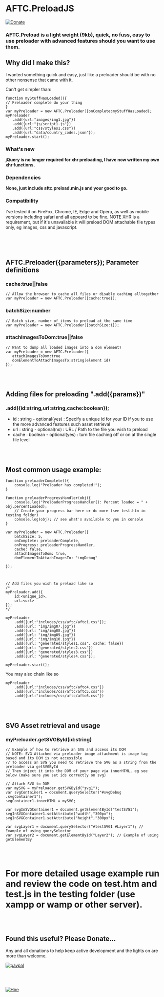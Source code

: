 # AFTC.PreloadJS
[![Donate](https://img.shields.io/badge/Donate-PayPal-green.svg)](https://www.paypal.com/cgi-bin/webscr?cmd=_donations&business=Darcey%2eLloyd%40gmail%2ecom&lc=GB&item_name=Darcey%20Lloyd%20Developer%20Donation&currency_code=GBP&bn=PP%2dDonationsBF%3abtn_donateCC_LG%2egif%3aNonHosted)

### AFTC.Preload is a light weight (9kb), quick, no fuss, easy to use preloader with advanced features should you want to use them.

## Why did I make this? 
I wanted something quick and easy, just like a preloader should be with no other nonsense that came with it.

Can't get simpler than:
```
function myStuffHasLoaded(){
// Preloader complete do your thing
}
var myPreloader = new AFTC.Preloader({onComplete:myStuffHasLoaded);
myPreloader
   .add({url:"images/img1.jpg"})
   .add({url:"js/script1.js"})
   .add({url:"css/styles1.css"})
   .add({url:"data/country_codes.json"});
myPreloader.start();
``` 


### What's new
<b>jQuery is no longer required for xhr preloading, I have now written my own xhr functions.</b>


### Dependencies
<b>None, just include aftc.preload.min.js and your good to go.</b>

### Compatibility
I've tested it on FireFox, Chrome, IE, Edge and Opera, as well as mobile versions including safari and all appeard to be fine. NOTE XHR is a requirement, but if it's unavailable it will preload DOM attachable file types only, eg images, css and javascript.


<br>
<br>
<br>

## AFTC.Preloader({parameters}); Parameter definitions

### cache:true||false
```
// Allow the browser to cache all files or disable caching alltogether 
var myPreloader = new AFTC.Preloader({cache:true});
```

### batchSize:number
```
// Batch size, number of items to preload at the same time
var myPreloader = new AFTC.Preloader({batchSize:1});
```

### attachImagesToDom:true||false
```
// Want to dump all loaded images into a dom element?
var myPreloader = new AFTC.Preloader({
   attachImagesToDom:true
   domElementToAttachImagesTo:string(element id)
});
```

<br>
<br>

## Adding files for preloading ".add({params})"

### .add({id:string,url:string,cache:boolean});
- id : string - optional(yes) : Specify a unique id for your ID if you to use the more advanced features such asset retrieval
- url : string - optional(no) : URL / Path to the file you wish to preload
- cache : boolean - optional(yes) : turn file caching off or on at the single file level


<br>
<br>


## Most common usage example:
```
function preloaderComplete(){
    console.log("Preloader has completed!");
}

function preloaderProgressHandler(obj){
    console.log("PreloaderProgressHandler(): Percent loaded = " + obj.percentLoaded);
    // Create your progress bar here or do more (see test.htm in testing folder)
    console.log(obj); // see what's available to you in console
}

var myPreloader = new AFTC.Preloader({
    batchSize: 5,
    onComplete: preloaderComplete,
    onProgress: preloaderProgressHandler,
    cache: false,
    attachImagesToDom: true,
    domElementToAttachImagesTo: "imgDebug"

});



// Add files you wish to preload like so
/*
myPreloader.add({
    id:<unique_id>,
    url:<url>
});
*/

myPreloader
    .add({url:"includes/css/aftc/aftc1.css"});
    .add({url: "img/img07.jpg"})
    .add({url: "img/img08.jpg"})
    .add({url: "img/img09.jpg"})
    .add({url: "img/img10.jpg"})
    .add({url: "generated/styles1.css", cache: false})
    .add({url: "generated/styles2.css"})
    .add({url: "generated/styles3.css"})
    .add({url: "generated/styles4.css"});

myPreloader.start();
```


You may also chain like so
```
myPreloader
    .add({url:"includes/css/aftc/aftc4.css"})
    .add({url:"includes/css/aftc/aftc5.css"})
    .add({url:"includes/css/aftc/aftc6.css"})

```


<br>
<br>




## SVG Asset retrieval and usage
### myPreloader.getSVGById(id:string)
```
// Example of how to retrieve an SVG and access its DOM
// NOTE: SVG Attached via preloader image attachment is image tag based and its DOM is not accessible
// To access an SVG you need to retrieve the SVG as a string from the preloader via getSVGById
// Then inject it into the DOM of your page via innerHTML, eg see below (make sure you set ids correctly on svg)

// Attach SVG to DOM
var mySVG = myPreloader.getSVGById("svg1");
var svgContainer1 = document.querySelector("#svgDebug .svgContainer1");
svgContainer1.innerHTML = mySVG;

var svgInSVGContainer1 = document.getElementById("testSVG1");
svgInSVGContainer1.setAttribute("width","300px");
svgInSVGContainer1.setAttribute("height","300px");

var svgLayer1 = document.querySelector("#testSVG1 #Layer1"); // Example of using querySelector
var svgLayer2 = document.getElementById("Layer2"); // Example of using getElementBy
```

<br>
<br>

# For more detailed usage example run and review the code on test.htm and test.js in the testing folder (use xampp or wamp or other server).




<br>
<br>

## <b>Found this useful? Please Donate...</b>
Any and all donations to help keep active development and the lights on are more than welcome.

[![paypal](https://www.paypalobjects.com/en_GB/i/btn/btn_donate_LG.gif)](https://www.paypal.com/cgi-bin/webscr?cmd=_donations&business=Darcey%2eLloyd%40gmail%2ecom&lc=GB&item_name=Darcey%20Lloyd%20Developer%20Donation&currency_code=GBP&bn=PP%2dDonationsBF%3abtn_donateCC_LG%2egif%3aNonHosted)


<br>
<br>

[![Hire](https://www.allforthecode.co.uk/images/pph_widget.jpg)](http://pph.me/Darcey)

